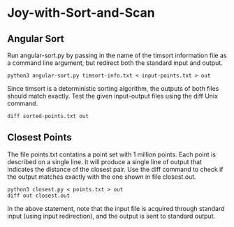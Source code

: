 # Joy-with-Sort-and-Scan

## Angular Sort
Run angular-sort.py by passing in the name of the timsort information file as a command line argument, but redirect both the standard input and output.
~~~
python3 angular-sort.py timsort-info.txt < input-points.txt > out
~~~
Since timsort is a deterministic sorting algorithm, the outputs of both files should match exactly.
Test the given input-output files using the diff Unix command.
~~~
diff sorted-points.txt out
~~~

## Closest Points
The file points.txt contatins a point set with 1 million points. Each point is described on a single line. It will produce a single line of output that indicates the distance of the closest pair.
Use the diff command to check if the output matches exactly with the one shown in file closest.out.
~~~
python3 closest.py < points.txt > out
diff out closest.out
~~~
In the above statement, note that the input file is acquired through standard input (using input redirection), and the output is sent to standard output.
